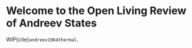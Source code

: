 # Welcome to the Open Living Review of Andreev States

WIP{cite}`andreev1964thermal`.

```{bibliography}
```
